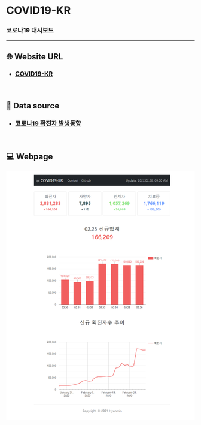 # COVID19-KR

### 코로나19 대시보드

---

## :globe_with_meridians: Website URL

* ### [COVID19-KR](https://covid19kr.pythonanywhere.com/)

<br>

## :blue_book: Data source

* ### [코로나19 확진자 발생동향](https://data.seoul.go.kr/dataList/OA-20461/S/1/datasetView.do)

<br>

## :computer: Webpage

<img src="https://github.com/hyunmin0317/COVID19-KR/blob/main/static/webpage.png?raw=true" alt="icon" />

